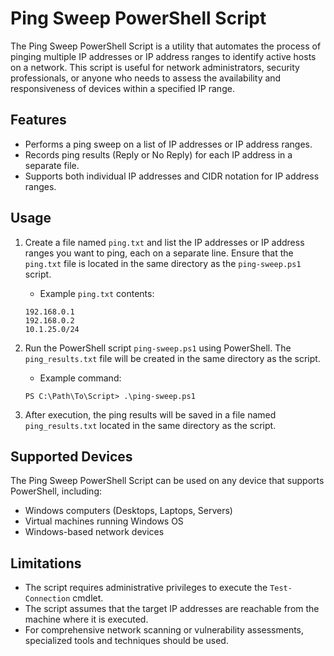 # Ping Sweep PowerShell Script

The Ping Sweep PowerShell Script is a utility that automates the process of pinging multiple IP addresses or IP address ranges to identify active hosts on a network. This script is useful for network administrators, security professionals, or anyone who needs to assess the availability and responsiveness of devices within a specified IP range.

## Features

- Performs a ping sweep on a list of IP addresses or IP address ranges.
- Records ping results (Reply or No Reply) for each IP address in a separate file.
- Supports both individual IP addresses and CIDR notation for IP address ranges.

## Usage

1. Create a file named `ping.txt` and list the IP addresses or IP address ranges you want to ping, each on a separate line. Ensure that the `ping.txt` file is located in the same directory as the `ping-sweep.ps1` script.

    - Example `ping.txt` contents:
    ```
    192.168.0.1
    192.168.0.2
    10.1.25.0/24
    ```

2. Run the PowerShell script `ping-sweep.ps1` using PowerShell. The `ping_results.txt` file will be created in the same directory as the script.

    - Example command:
    ```
    PS C:\Path\To\Script> .\ping-sweep.ps1
    ```

3. After execution, the ping results will be saved in a file named `ping_results.txt` located in the same directory as the script.

## Supported Devices

The Ping Sweep PowerShell Script can be used on any device that supports PowerShell, including:
- Windows computers (Desktops, Laptops, Servers)
- Virtual machines running Windows OS
- Windows-based network devices

## Limitations

- The script requires administrative privileges to execute the `Test-Connection` cmdlet.
- The script assumes that the target IP addresses are reachable from the machine where it is executed.
- For comprehensive network scanning or vulnerability assessments, specialized tools and techniques should be used.

